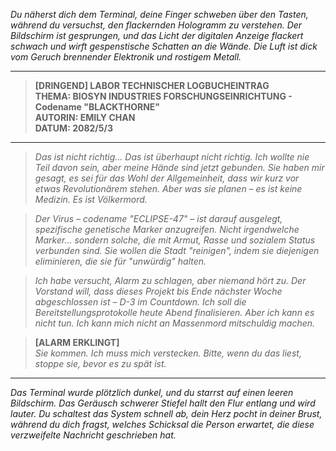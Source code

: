 _Du näherst dich dem Terminal, deine Finger schweben über den Tasten, während du versuchst, den flackernden Hologramm zu verstehen. Der Bildschirm ist gesprungen, und das Licht der digitalen Anzeige flackert schwach und wirft gespenstische Schatten an die Wände. Die Luft ist dick vom Geruch brennender Elektronik und rostigem Metall._

---

> **[DRINGEND] LABOR TECHNISCHER LOGBUCHEINTRAG**  
> **THEMA: BIOSYN INDUSTRIES FORSCHUNGSEINRICHTUNG - Codename "BLACKTHORNE"**  
> **AUTORIN: EMILY CHAN**  
> **DATUM: 2082/5/3**

---

> _Das ist nicht richtig... Das ist überhaupt nicht richtig. Ich wollte nie Teil davon sein, aber meine Hände sind jetzt gebunden. Sie haben mir gesagt, es sei für das Wohl der Allgemeinheit, dass wir kurz vor etwas Revolutionärem stehen. Aber was sie planen – es ist keine Medizin. Es ist Völkermord._

> _Der Virus – codename "ECLIPSE-47" – ist darauf ausgelegt, spezifische genetische Marker anzugreifen. Nicht irgendwelche Marker... sondern solche, die mit Armut, Rasse und sozialem Status verbunden sind. Sie wollen die Stadt "reinigen", indem sie diejenigen eliminieren, die sie für "unwürdig" halten._

> _Ich habe versucht, Alarm zu schlagen, aber niemand hört zu. Der Vorstand will, dass dieses Projekt bis Ende nächster Woche abgeschlossen ist – D-3 im Countdown. Ich soll die Bereitstellungsprotokolle heute Abend finalisieren. Aber ich kann es nicht tun. Ich kann mich nicht an Massenmord mitschuldig machen._

> **[ALARM ERKLINGT]**  
> _Sie kommen. Ich muss mich verstecken. Bitte, wenn du das liest, stoppe sie, bevor es zu spät ist._

---

_Das Terminal wurde plötzlich dunkel, und du starrst auf einen leeren Bildschirm. Das Geräusch schwerer Stiefel hallt den Flur entlang und wird lauter. Du schaltest das System schnell ab, dein Herz pocht in deiner Brust, während du dich fragst, welches Schicksal die Person erwartet, die diese verzweifelte Nachricht geschrieben hat._
